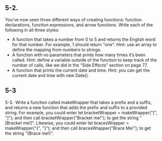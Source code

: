 ## 5-2.  

You’ve now seen three different ways of creating functions: function declarations, function expressions, and arrow functions. Write each of the following in all three styles:

- A function that takes a number from 0 to 5 and returns the English word for that number. For example, 1 should return "one". Hint: use an array to define the mapping from numbers to strings.
- A function with no parameters that prints how many times it’s been called. Hint: define a variable outside of the function to keep track of the number of calls, like we did in the “Side Effects” section on page 77.
- A function that prints the current date and time. Hint: you can get the current date and time with new Date().

## 5-3

5-3.  Write a function called makeWrapper that takes a prefix and a suffix, and returns a new function that adds the prefix and suffix to a provided string. For example, you could enter let bracketWrapper = makeWrapper("[", "]"); and then call bracketWrapper("Bracket me!"); to get the string "[Bracket me!]". Likewise, you could enter let bracesWrapper = makeWrapper("{", "}"); and then call bracesWrapper("Brace Me!"); to get the string "{Brace me!}".
